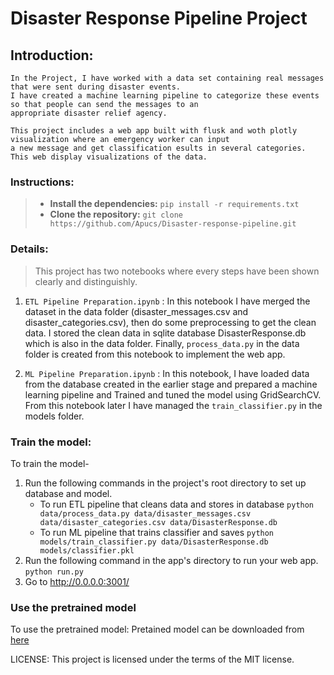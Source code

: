# Disaster Response Pipeline Project

## __Introduction:__
    In the Project, I have worked with a data set containing real messages that were sent during disaster events. 
    I have created a machine learning pipeline to categorize these events so that people can send the messages to an 
    appropriate disaster relief agency.
    
    This project includes a web app built with flusk and woth plotly visualization where an emergency worker can input
    a new message and get classification esults in several categories. This web display visualizations of the data.
    
    

### __Instructions:__
> - __Install the dependencies:__
    `pip install -r requirements.txt `
> - __Clone the repository:__ `git clone https://github.com/Apucs/Disaster-response-pipeline.git ` 

### __Details:__
> This project has two notebooks where every steps have been shown clearly and distinguishly.
1. ```ETL Pipeline Preparation.ipynb``` : In this notebook I have merged the dataset in the data folder 
    (disaster_messages.csv and disaster_categories.csv), then do some preprocessing to get the clean data. 
    I stored the clean data in sqlite database DisasterResponse.db which is also in the data folder. Finally,
    `process_data.py` in the data folder is created from this notebook to implement the web app.

2. ```ML Pipeline Preparation.ipynb``` : In this notebook, I have loaded data from the database created in the 
    earlier stage and prepared a machine learning pipeline and Trained and tuned the model using GridSearchCV. 
    From this notebook later I have managed the `train_classifier.py` in the models folder.

### __Train the model:__
To train the model-
1. Run the following commands in the project's root directory to set up database and model.
    - To run ETL pipeline that cleans data and stores in database
        `python data/process_data.py data/disaster_messages.csv data/disaster_categories.csv data/DisasterResponse.db`
    - To run ML pipeline that trains classifier and saves
        `python models/train_classifier.py data/DisasterResponse.db models/classifier.pkl`
2. Run the following command in the app's directory to run your web app.
    `python run.py`
3. Go to http://0.0.0.0:3001/

### __Use the pretrained model__
To use the pretrained model: 
    Pretained model can be downloaded from [here](https://drive.google.com/file/d/1LMp5KkW5fd-rB_VAlSVc16H9UquxuR4r/view?usp=sharing)
    
    
    

LICENSE: This project is licensed under the terms of the MIT license.
